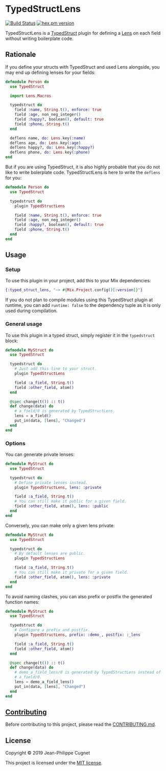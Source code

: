 # TypedStructLens

[![Build Status](https://travis-ci.com/ejpcmac/typed_struct_lens.svg?branch=develop)](https://travis-ci.com/ejpcmac/typed_struct_lens)
[![hex.pm version](http://img.shields.io/hexpm/v/typed_struct_lens.svg?style=flat)](https://hex.pm/packages/typed_struct_lens)

TypedStructLens is a [TypedStruct](https://github.com/ejpcmac/typed_struct)
plugin for defining a [Lens](https://github.com/obrok/lens) on each field
without writing boilerplate code.

## Rationale

If you define your structs with TypedStruct and used Lens alongside, you may end
up defining lenses for your fields:

```elixir
defmodule Person do
  use TypedStruct

  import Lens.Macros

  typedstruct do
    field :name, String.t(), enforce: true
    field :age, non_neg_integer()
    field :happy?, boolean(), default: true
    field :phone, String.t()
  end

  deflens name, do: Lens.key(:name)
  deflens age, do: Lens.key(:age)
  deflens happy?, do: Lens.key(:happy?)
  deflens phone, do: Lens.key(:phone)
end
```

But if you are using TypedStruct, it is also highly probable that you do not
like to write bolerplate code. TypedStructLens is here to write the `deflens`
for you:

```elixir
defmodule Person do
  use TypedStruct

  typedstruct do
    plugin TypedStructLens

    field :name, String.t(), enforce: true
    field :age, non_neg_integer()
    field :happy?, boolean(), default: true
    field :phone, String.t()
  end
end
```

## Usage

### Setup

To use this plugin in your project, add this to your Mix dependencies:

```elixir
{:typed_struct_lens, "~> #{Mix.Project.config()[:version]}"}
```

If you do not plan to compile modules using this TypedStruct plugin at
runtime, you can add `runtime: false` to the dependency tuple as it is only
used during compilation.

### General usage

To use this plugin in a typed struct, simply register it in the `typedstruct`
block:

```elixir
defmodule MyStruct do
  use TypedStruct

  typedstruct do
    # Just add this line to your struct.
    plugin TypedStructLens

    field :a_field, String.t()
    field :other_field, atom()
  end

  @spec change(t()) :: t()
  def change(data) do
    # a_field/0 is generated by TypedStructLens.
    lens = a_field()
    put_in(data, [lens], "Changed")
  end
end
```

### Options

You can generate private lenses:

```elixir
defmodule MyStruct do
  use TypedStruct

  typedstruct do
    # Define private lenses instead.
    plugin TypedStructLens, lens: :private

    field :a_field, String.t()
    # You can still make it public for a given field.
    field :other_field, atom(), lens: :public
  end
end
```

Conversely, you can make only a given lens private:

```elixir
defmodule MyStruct do
  use TypedStruct

  typedstruct do
    # By default lenses are public.
    plugin TypedStructLens

    field :a_field, String.t()
    # You can still make it private for a given field.
    field :other_field, atom(), lens: :private
  end
end
```

To avoid naming clashes, you can also prefix or postfix the generated function
names:

```elixir
defmodule MyStruct do
  use TypedStruct

  typedstruct do
    # Configure a prefix and postfix.
    plugin TypedStructLens, prefix: :demo_, postfix: :_lens

    field :a_field, String.t()
    field :other_field, atom()
  end

  @spec change(t()) :: t()
  def change(data) do
    # demo_a_field_lens/0 is generated by TypedStructLens instead of
    # a_field/0.
    lens = demo_a_field_lens()
    put_in(data, [lens], "Changed")
  end
end
```

## [Contributing](CONTRIBUTING.md)

Before contributing to this project, please read the
[CONTRIBUTING.md](CONTRIBUTING.md).

## License

Copyright © 2019 Jean-Philippe Cugnet

This project is licensed under the [MIT license](LICENSE).
